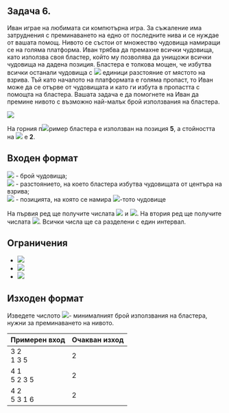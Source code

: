 ## Задача 6.

Иван играе на любимата си компютърна игра. За съжаление има затруднения с преминаването на едно от последните нива и се нуждае от вашата помощ. Нивото се състои от множество чудовища намиращи се на голяма платформа. Иван трябва да премахне всички чудовища, като използва своя бластер, който му позволява да унищожи всички чудовища на дадена позиция. Бластера е толкова мощен, че избутва всички останали чудовища с <img src="https://latex.codecogs.com/svg.latex?\Large&space;X"> единици разстояние от мястото на взрива. Тъй като началото на платформата е голяма пропаст, то Иван може да се отърве от чудовищата и като ги избута в пропастта с помощта на бластера. Вашата задача е да помогнете на Иван да премине нивото с възможно най-малък брой използвания на бластера. 

![](https://github.com/andy489/Data_Structures_and_Algorithms_CPP/blob/master/assets/Monster%20World%2001.png)

На горния п<img src="https://latex.codecogs.com/svg.latex?\Large&space;X">ример бластера е използван на позиция **5**, а стойността на <img src="https://latex.codecogs.com/svg.latex?\Large&space;X"> e **2**.

## Входен формат
<img src="https://latex.codecogs.com/svg.latex?\Large&space;n"> - брой чудовища;<br>
<img src="https://latex.codecogs.com/svg.latex?\Large&space;X"> - разстоянието, на което бластера избутва чудовищата от центъра на взрива;<br>
<img src="https://latex.codecogs.com/svg.latex?\Large&space;s_i"> - позицията, на която се намира <img src="https://latex.codecogs.com/svg.latex?\Large&space;i">-тото чудовище<br>

На първия ред ще получите числата <img src="https://latex.codecogs.com/svg.latex?\Large&space;n"> и <img src="https://latex.codecogs.com/svg.latex?\Large&space;X">. На втория ред ще получите числата <img src="https://latex.codecogs.com/svg.latex?\Large&space;s_i">. Всички числа ще са разделени с един интервал.

## Ограничения
- <img src="https://latex.codecogs.com/svg.latex?\Large&space;1\le{n}\le{2\cdot{10^5}}">
- <img src="https://latex.codecogs.com/svg.latex?\Large&space;1\le{X}\le{2\cdot{10^5}}">
- <img src="https://latex.codecogs.com/svg.latex?\Large&space;1\le{s_i}\le{{10^6}}">
## Изходен формат

Изведете числото <img src="https://latex.codecogs.com/svg.latex?\Large&space;y">- минималният брой използвания на бластера, нужни за преминаването на нивото.

Примерен вход|Oчакван изход
-|-
3 2<br>1 3 5|2
4 1<br>5 2 3 5|2
4 2<br>5 3 1 6|2
